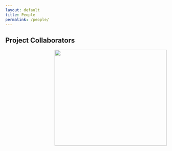 ```yaml
---
layout: default
title: People
permalink: /people/
---
```



## Project Collaborators


<div style= "float: right">
<img src="{{ '/img/A_new_map_of_Scotland_with_the_roads_(8643653080) (2).jpg' | relative_url }}" width=350 height=300>
</div>
